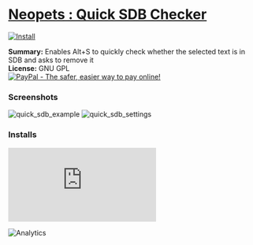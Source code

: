 # [Neopets : Quick SDB Checker](.)

[![Install](../../resources/image/install_button.jpg)](../../../../raw/master/scripts/Neopets_Quick_SDB_Checker/61435.user.js)

**Summary:** Enables Alt+S to quickly check whether the selected text is in SDB and asks to remove it<br />
**License:** GNU GPL<br />
[![PayPal - The safer, easier way to pay online!](https://www.paypalobjects.com/en_US/i/btn/btn_donate_SM.gif "PayPal - The safer, easier way to pay online!")](https://goo.gl/DNfg2w)

### Screenshots

![quick_sdb_example](quick_sdb_example.png)
![quick_sdb_settings](quick_sdb_settings.png)

### Installs

![Daily installs](https://gm.wesley.eti.br/count.php?id=scripts/Neopets_Quick_SDB_Checker/61435.user.js&type=image)

![Analytics](https://ga-beacon.appspot.com/UA-462297-6/master/Neopets_Quick_SDB_Checker?pixel)
